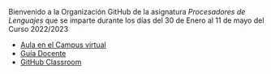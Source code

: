 Bienvenido a la Organización GitHub de la asignatura *Procesadores de Lenguajes* que se imparte durante los días del 30 de Enero al 11 de mayo del Curso 2022/2023
 
 * [Aula en el Campus virtual](https://campusingenieriaytecnologia2122.ull.es/course/view.php?) 
 * [Guía Docente](https://www.ull.es/apps/guias/guias/view_guide_course/2223/139263121)
 * [GitHub Classroom](https://classroom.github.com/classrooms/108465133-ull-esit-pl-2223-classroom)

